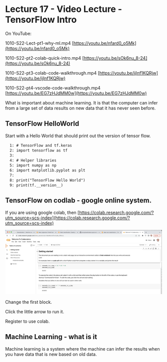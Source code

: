 

<style>
.pagebreak { page-break-before: always; }
.half { height: 200px; }
</style>
<style>
.pagebreak { page-break-before: always; }
.half { height: 200px; }
.markdown-body {
	font-size: 12px;
}
.markdown-body td {
	font-size: 12px;
}
</style>


# Lecture 17 - Video Lecture - TensorFlow Intro

On YouTube:

1010-S22-Lect-pt1-why-ml.mp4
[https://youtu.be/nfard0_o5Mk](https://youtu.be/nfard0_o5Mk)

1010-S22-pt2-colab-quick-intro.mp4
[https://youtu.be/sOk6nu_8-24](https://youtu.be/sOk6nu_8-24)

1010-S22-pt3-colab-code-walkthrough.mp4
[https://youtu.be/ijlnf1KQRjw](https://youtu.be/ijlnf1KQRjw)

1010-S22-pt4-vscode-code-walkthrough.mp4
[https://youtu.be/EG7zHJdMM0w](https://youtu.be/EG7zHJdMM0w)


What is important about machine learning. 
It is that the computer can infer from a large set of data
results on new data that it has never seen before.

## TensorFlow HelloWorld

Start with a Hello World that should print out 
the version of tensor flow.

```
  1: # TensorFlow and tf.keras
  2: import tensorflow as tf
  3: 
  4: # Helper libraries
  5: import numpy as np
  6: import matplotlib.pyplot as plt
  7: 
  8: print("TensorFlow Hello World")
  9: print(tf.__version__)

```

## TensorFlow on codlab - google online system.

If you are using google colab, then [https://colab.research.google.com/?utm_source=scs-index](https://colab.research.google.com/?utm_source=scs-index)

![colab.01.png](colab.01.png)

Change the first block.

Click the little arrow to run it.

Register to use colab.

## Machine Learning - what is it

Machine learning is a system where the machine can infer the results when you have data that is new based on old data.


